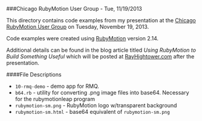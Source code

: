 ###Chicago RubyMotion User Group - Tue, 11/19/2013

This directory contains code examples from my presentation at the [Chicago RubyMotion User Group](http://www.meetup.com/Chicago-RubyMotion/events/143412442/) on Tuesday, November 19, 2013.

Code examples were created using [RubyMotion](http://rubymotion.com) version 2.14.

Additional details can be found in the blog article titled *Using RubyMotion to Build Something Useful* which will be posted at [RayHightower.com](http://rayhightower.com) after the presentation.

####File Descriptions

* `10-rmq-demo` - demo app for RMQ.
* `b64.rb` - utility for converting .png image files into base64.
  Necessary for the rubymotionleap program
* `rubymotion-sm.png` - RubyMotion logo w/transparent background
* `rubymotion-sm.html` - base64 equivalent of `rubymotion-sm.png`

